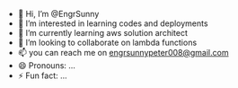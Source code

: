 - 👋 Hi, I’m @EngrSunny
- 👀 I’m interested in learning codes and deployments
- 🌱 I’m currently learning aws solution architect
- 💞️ I’m looking to collaborate on lambda functions
- 📫 you can reach me on engrsunnypeter008@gmail.com
- 😄 Pronouns: ...
- ⚡ Fun fact: ...

<!---
EngrSunny/EngrSunny is a ✨ special ✨ repository because its `README.md` (this file) appears on your GitHub profile.
You can click the Preview link to take a look at your changes.
--->

